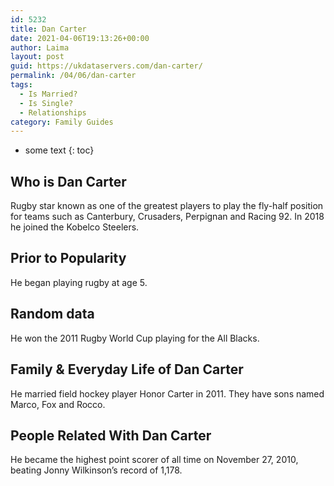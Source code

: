 ```yaml
---
id: 5232
title: Dan Carter
date: 2021-04-06T19:13:26+00:00
author: Laima
layout: post
guid: https://ukdataservers.com/dan-carter/
permalink: /04/06/dan-carter
tags:
  - Is Married?
  - Is Single?
  - Relationships
category: Family Guides
---
```


* some text
{: toc}


## Who is Dan Carter
                  
                  
                  
Rugby star known as one of the greatest players to play the fly-half position for teams such as Canterbury, Crusaders, Perpignan and Racing 92. In 2018 he joined the Kobelco Steelers. 
                  
              
            
              
            
                
                
                
## Prior to Popularity
                  
                  
                  
He began playing rugby at age 5.
                  
              
            
              
            
                
                
                
## Random data
                  
                  
                  
He won the 2011 Rugby World Cup playing for the All Blacks.
                  
              
            
              
            
                
                
                
## Family & Everyday Life of Dan Carter
                  
                  
                  
He married field hockey player Honor Carter in 2011. They have sons named Marco, Fox and Rocco.
                  
              
            
              
            
                
                
                
## People Related With Dan Carter
                  
                  
                  
He became the highest point scorer of all time on November 27, 2010, beating Jonny Wilkinson&#8217;s record of 1,178.
                  
              
            
              
            
                
              
            
              
              
            
            
              
            
          
          
          
